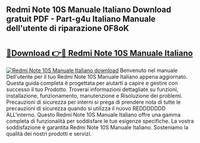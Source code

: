 ## Redmi Note 10S Manuale Italiano Download gratuit PDF - Part-g4u Italiano Manuale dell'utente di riparazione 0F8oK

# <h2><a href="http://dffcqg.blite.top/?on=Redmi+Note+10S+Manuale+Italiano">🔗Download 👉🔴 Redmi Note 10S Manuale Italiano</a></h2>

[![Redmi Note 10S Manuale Italiano download](https://i.imgur.com/lujVjoI.png)](http://dffcqg.blite.top/?on=Redmi+Note+10S+Manuale+Italiano)
Benvenuto nel manuale Dell'utente per il tuo Redmi Note 10S Manuale Italiano appena aggiornato. Questa guida completa è progettata per aiutarti a capire e gestire con successo il tuo Prodotto. Troverai informazioni dettagliate su funzioni, installazione, funzionamento, manutenzione e Risoluzione dei problemi. Precauzioni di sicurezza per interni si prega di prendere nota di tutte le precauzioni di sicurezza quando si utilizza il nuovo REDDDDDDD ALL'interno. Questo Redmi Note 10S Manuale Italiano offre una gamma completa di funzionalità per soddisfare le tue esigenze specifiche. La vostra soddisfazione è garantita Redmi Note 10S Manuale Italiano. Sosteniamo la qualità dei nostri prodotti e servizi.
